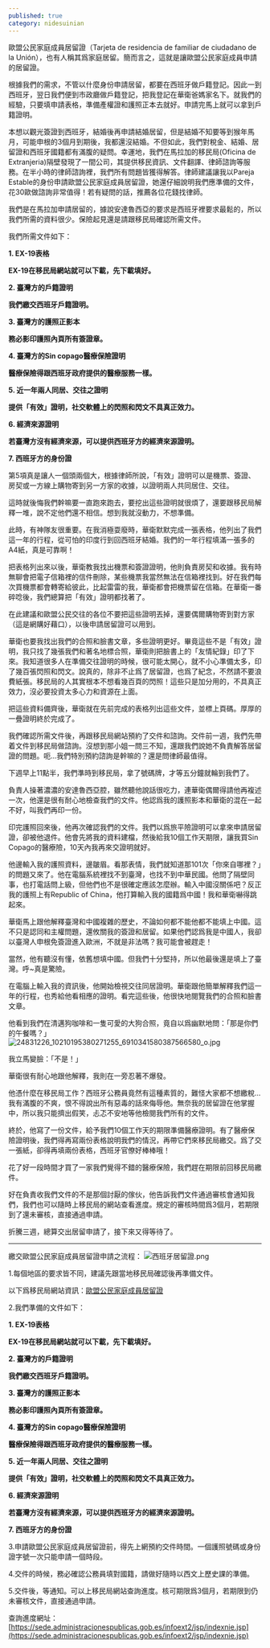 ```yaml
---
published: true
category: nidesuinian
---
```

歐盟公民家庭成員居留證（Tarjeta de residencia de familiar de ciudadano de la Unión），也有人稱其爲家庭居留。簡而言之，這就是讓歐盟公民家庭成員申請的居留證。

根據我們的需求，不管以什麼身份申請居留，都要在西班牙做戶籍登記。因此一到西班牙，翌日我們便到市政廳做戶籍登記，把我登記在華衛爸媽家名下。就我們的經驗，只要填申請表格，準備產權證和護照正本去就好。申請完馬上就可以拿到戶籍證明。

本想以觀光簽證到西班牙，結婚後再申請結婚居留，但是結婚不知要等到猴年馬月，可能申根的3個月到期後，我都還沒結婚。不但如此，我們對稅金、結婚、居留證和西班牙國籍都有滿腹的疑問。幸運地，我們在馬拉加的移民局(Oficina de Extranjeria)隔壁發現了一間公司，其提供移民資訊、文件翻譯、律師諮詢等服務。在半小時的律師諮詢裡，我們所有問題皆獲得解答。律師建議讓我以Pareja Estable的身份申請歐盟公民家庭成員居留證，她還仔細說明我們應準備的文件，花30歐做諮詢非常值得！若有疑問的話，推薦各位花錢找律師。

我們是在馬拉加申請居留的，據說安達魯西亞的要求是西班牙裡要求最鬆的，所以我們所需的資料很少。保險起見還是請跟移民局確認所需文件。

我們所需文件如下：

**1. EX-19表格**

   **EX-19在移民局網站就可以下載，先下載填好。**
   
**2. 臺灣方的戶籍證明**

  **我們繳交西班牙戶籍證明。**
   
**3. 臺灣方的護照正影本**

  **務必影印護照內頁所有簽證章。**
   
**4. 臺灣方的Sin copago醫療保險證明**

   **醫療保險得跟西班牙政府提供的醫療服務一樣。**
   
**5. 近一年兩人同居、交往之證明**

  **提供「有效」證明，社交軟體上的閃照和閃文不具真正效力。**
   
**6. 經濟來源證明**

   **若臺灣方沒有經濟來源，可以提供西班牙方的經濟來源證明。**
   
**7. 西班牙方的身份證**

第5項真是讓人一個頭兩個大，根據律師所說，「有效」證明可以是機票、簽證、房契或一方線上購物寄到另一方家的收據，以證明兩人共同居住、交往。

這時就後悔我們幹嘛要一直跑來跑去，要挖出這些證明就很煩了，還要跟移民局解釋一堆，說不定他們還不相信。想到我就沒動力，不想準備。

此時，有神隊友很重要。在我消極耍廢時，華衛默默完成一張表格，他列出了我們這一年的行程，從可怕的印度行到回西班牙結婚。我們的一年行程填滿一張多的A4紙，真是可靠啊！

把表格列出來以後，華衛教我找出機票和簽證證明，他則負責房契和收據。我有時無聊會把電子信箱裡的信件刪除，某些機票我當然無法在信箱裡找到。好在我們每次買機票都會轉寄給彼此，比起雷雷的我，華衛都會把機票留在信箱。在華衛一番碎唸後，我們總算把「有效」證明都找著了。

在此建議和歐盟公民交往的各位不要把這些證明丟掉，還要偶爾購物寄到對方家（這是網購好藉口），以後申請居留證可以用到。

華衛也要我找出我們的合照和臉書文章，多些證明更好。畢竟這些不是「有效」證明，我只找了幾張我們和著名地標合照，華衛則把臉書上的「友情紀錄」印了下來。我知道很多人在準備交往證明的時候，很可能太開心，就不小心準備太多，印了幾百張閃照和閃文。說真的，除非不止爲了居留證，也爲了紀念，不然請不要浪費紙張。移民局的人其實根本不想看幾百頁的閃照！這些只是加分用的，不具真正效力，沒必要投資太多心力和資源在上面。

把這些資料備齊後，華衛就在先前完成的表格列出這些文件，並標上頁碼。厚厚的一疊證明終於完成了。

我們確認所需文件後，再跟移民局網站預約了交件和諮詢。交件前一週，我們先帶着文件到移民局做諮詢。沒想到那小姐一問三不知，還跟我們說她不負責解答居留證的問題。呃...我們特別預約諮詢是幹嘛的？還是問律師最值得。

下週早上11點半，我們準時到移民局，拿了號碼牌，才等五分鐘就輪到我們了。

負責人操著濃濃的安達魯西亞腔，雖然聽他說話很吃力，連華衛偶爾得請他再複述一次，他還是很有耐心地檢查我們的文件。他認爲我的護照影本和華衛的混在一起不好，叫我們再印一份。

印完護照回來後，他再次確認我們的文件。我們以爲旅平險證明可以拿來申請居留證，卻被他退件。他會先將我的資料建檔，然後給我10個工作天期限，讓我買Sin Copago的醫療險，10天內我再來交證明就好。

他邊輸入我的護照資料，邊皺眉。看那表情，我們就知道那101次「你來自哪裡？」的問題又來了。他在電腦系統裡找不到臺灣，也找不到中華民國。他問了隔壁同事，也打電話問上級，但他們也不是很確定應該怎麼辦。輸入中國沒關係吧？反正我的護照上有Republic of China，他打算輸入我的國籍爲中國！我和華衛嚇得跳起來。

華衛馬上跟他解釋臺灣和中國複雜的歷史，不論如何都不能他都不能填上中國。這不只是認同和主權問題，還攸關我的簽證和居留。如果他們認爲我是中國人，我卻以臺灣人申根免簽證進入歐洲，不就是非法嗎？我可能會被趕走！

當然，他有聽沒有懂，依舊想填中國。但我們十分堅持，所以他最後還是填上了臺灣。呼~真是驚險。

在電腦上輸入我的資訊後，他開始檢視交往同居證明。華衛跟他簡單解釋我們這一年的行程，也秀給他看相應的證明。看完這些後，他很快地閱覽我們的合照和臉書文章。

他看到我們在清邁狗咖啡和一隻可愛的大狗合照，竟自以爲幽默地問：「那是你們的午餐嗎？」
![24831226_10210195380271255_6910341580387566580_o.jpg]({{site.baseurl}}/images/24831226_10210195380271255_6910341580387566580_o.jpg)


我立馬變臉：「不是！」

華衛很有耐心地跟他解釋，我則在一旁忍著不爆發。

他憑什麼在移民局工作？西班牙公務員竟然有這種素質的，難怪大家都不想繳稅...我有滿腹的不爽，恨不得說出所有惡毒的話來侮辱他。無奈我的居留證在他掌握中，所以我只能擠出假笑，忐忑不安地等他檢閱我們所有的文件。

終於，他寫了一份文件，給予我們10個工作天的期限準備醫療證明。有了醫療保險證明後，我們得再寫兩份表格說明我們的情況，再帶它們來移民局繳交。爲了交一張紙，卻得再填兩份表格，西班牙官僚好棒棒哦！

花了好一段時間才買了一家我們覺得不錯的醫療保險，我們趕在期限前回移民局繳件。

好在負責收我們文件的不是那個討厭的傢伙，他告訴我們文件通過審核會通知我們，我們也可以隨時上移民局的網站查看進度。規定的審核時間爲3個月，若期限到了還未審核，直接通過申請。

折騰三週，總算交出居留申請了，接下來又得等待了。

*************************

繳交歐盟公民家庭成員居留證申請之流程：
![西班牙居留證.png]({{site.baseurl}}/images/西班牙居留證.png)


1.每個地區的要求皆不同，建議先跟當地移民局確認後再準備文件。

以下爲移民局網站資訊：[歐盟公民家庭成員居留證](http://extranjeros.empleo.gob.es/es/InformacionInteres/InformacionProcedimientos/CiudadanosComunitarios/hoja103/index.html#requisitos)

2.我們準備的文件如下：

**1. EX-19表格**

   **EX-19在移民局網站就可以下載，先下載填好。**
   
**2. 臺灣方的戶籍證明**

  **我們繳交西班牙戶籍證明。**
   
**3. 臺灣方的護照正影本**

  **務必影印護照內頁所有簽證章。**
   
**4. 臺灣方的Sin copago醫療保險證明**

   **醫療保險得跟西班牙政府提供的醫療服務一樣。**
   
**5. 近一年兩人同居、交往之證明**

  **提供「有效」證明，社交軟體上的閃照和閃文不具真正效力。**
   
**6. 經濟來源證明**

   **若臺灣方沒有經濟來源，可以提供西班牙方的經濟來源證明。**
   
**7. 西班牙方的身份證**


3.申請歐盟公民家庭成員居留證前，得先上網預約交件時間。一個護照號碼或身份證字號一次只能申請一個時段。

4.交件的時候，務必確認公務員填對國籍，請做好隨時以西文上歷史課的準備。

5.交件後，等通知。可以上移民局網站查詢進度。核可期限爲3個月，若期限到仍未審核文件，直接通過申請。

查詢進度網址：[https://sede.administracionespublicas.gob.es/infoext2/jsp/indexnie.jsp](https://sede.administracionespublicas.gob.es/infoext2/jsp/indexnie.jsp)
